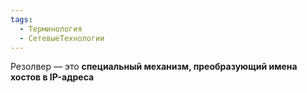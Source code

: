```yaml
---
tags:
  - Терминология
  - СетевыеТехнологии
---
```

Резолвер — это **специальный механизм, преобразующий имена хостов в IP-адреса**